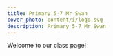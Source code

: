 ```yaml
---
title: Primary 5-7 Mr Swan
cover_photo: content/i/logo.svg
description: Primary 5-7 Mr Swan
---
```

Welcome to our class page!